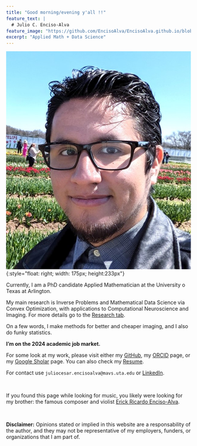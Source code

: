 ```yaml
---
title: "Good morning/evening y'all !!"
feature_text: |
  # Julio C. Enciso-Alva
feature_image: "https://github.com/EncisoAlva/EncisoAlva.github.io/blob/main/img/banner_tulip.jpg?raw=true"
excerpt: "Applied Math + Data Science"
---
```


![Profile Picture](https://github.com/EncisoAlva/EncisoAlva.github.io/blob/main/img/profile2.jpg?raw=true){:style="float: right; width: 175px; height:233px"}



Currently, I am a PhD candidate Applied Mathematician at the University o Texas at Arlington.

My main research is Inverse Problems and Mathematical Data Science via Convex Optimization, with applications to Computational Neuroscience and Imaging. 
For  more details go to the [Research tab](research.md).

On a few words, I make methods for better and cheaper imaging, and I also do funky statistics.

**I’m on the 2024 academic job market.**

For some look at my work, please visit either my [GitHub](https://github.com/EncisoAlva), my [ORCID](https://orcid.org/0000-0002-8315-6849) page, or my [Google Sholar](https://scholar.google.com/citations?hl=en&user=qqw6kegAAAAJ) page.
You can also check my [Resume](/files/EncisoAlva_resume.pdf?raw=true).

For contact use `juliocesar.encisoalva@mavs.uta.edu` or [LinkedIn](https://www.linkedin.com/in/julio-enciso-alva/).

$~$

If you found this page while looking for music, you likely were looking for my brother: the famous composer and violist [Erick Ricardo Enciso-Alva](https://linktr.ee/erealva).

$~$
$~$

**Disclaimer:** Opinions stated or implied in this website are a responsability of the author, and they may not be representative of my employers, funders, or organizations that I am part of.